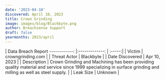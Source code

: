 ```yaml
---
date: '2023-04-10'
discovered: April 10, 2023
title: Crown Grinding
image: images/blog/Blackbyte.png
author: Breachsense Support
draft: false
yearmonths: 2023/april
---
```



| Data Breach Report
------------:     |:-------------:    | :-----:|
| Victim      | crowngrinding.com      | 
| Threat Actor      | Blackbyte      | 
| Date Discovered      | Apr 10, 2023      | 
| Description      | Crown Grinding and Machining has been providing quality material and service since 1999 specializing in surface grinding and milling as well as steel supply.      | 
| Leak Size      | Unknown      | 

